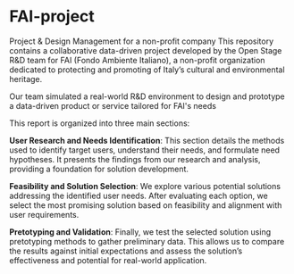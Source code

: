 # FAI-project
 Project & Design Management for a non-profit company
This repository contains a collaborative data-driven project developed by the Open Stage R&D team for FAI (Fondo Ambiente Italiano), a non-profit organization dedicated to protecting and promoting of Italy’s cultural and environmental heritage.

Our team simulated a real-world R&D environment to design and prototype a data-driven product or service tailored for FAI's needs

This report is organized into three main sections:

**User Research and Needs Identification**: This section details the methods used to identify target users, understand their needs, and formulate need hypotheses. It presents the findings from our research and analysis, providing a foundation for solution development.

**Feasibility and Solution Selection**: We explore various potential solutions addressing the identified user needs. After evaluating each option, we select the most promising solution based on feasibility and alignment with user requirements.

**Pretotyping and Validation**: Finally, we test the selected solution using pretotyping methods to gather preliminary data. This allows us to compare the results against initial expectations and assess the solution’s effectiveness and potential for real-world application.
